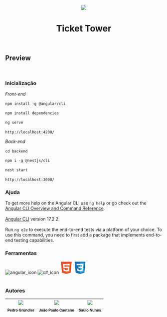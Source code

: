 <p align="center">
  <img src="https://github.com/SauloHGN/TicketTower/assets/100096259/e86f2216-8d74-41a7-b868-6e6831304ab3" widht="50" height="150"/>
  <h1 align="center">Ticket Tower</h1>
</p>
<br/>

## Preview

<br/>

### Inicialização

_Front-end_

```
npm install -g @angular/cli
```

```
npm install dependencies
```

```
ng serve
```

`http://localhost:4200/`

_Back-end_

```
cd backend
```

```
npm i -g @nestjs/cli
```

```
nest start
```

`http://localhost:3000/`

### Ajuda

To get more help on the Angular CLI use `ng help` or go check out the [Angular CLI Overview and Command Reference](https://angular.io/cli).<br/><br/>
[Angular CLI](https://github.com/angular/angular-cli) version 17.2.2.<br/><br/>
Run `ng e2e` to execute the end-to-end tests via a platform of your choice. To use this command, you need to first add a package that implements end-to-end testing capabilities.<br/>

### Ferramentas

<div style="display: inline_block" alt="linguagens">
<a target="_blank"> <img src="https://github.com/SauloHGN/TicketTower/assets/100096259/1f11251a-9858-4ac7-9d4d-4b063b4782ea" alt="angular_icon" width="45" height="45"/> </a>
<a target="_blank"> <img src="https://cdn.jsdelivr.net/gh/devicons/devicon@latest/icons/typescript/typescript-original.svg" alt="c#_icon" width="40" height="40"/> </a>
<a target="_blank"> <img src="https://raw.githubusercontent.com/devicons/devicon/master/icons/html5/html5-original.svg" alt="html_icon" width="40" height="40"/> </a>
<a target="_blank"> <img src="https://raw.githubusercontent.com/devicons/devicon/master/icons/css3/css3-original.svg" alt="css_icon" width="40" height="40"/> </a>
</div><br/>

### Autores

| [<img src="https://avatars.githubusercontent.com/u/88466085?v=4" width=115><br><sub>Pedro Grundler</sub>](https://github.com/pEdrolgdcm) | [<img src="https://avatars.githubusercontent.com/u/99048941?v=4" width=115><br><sub>João Paulo Caetano</sub>](https://github.com/Jpcaetano) | [<img src="https://avatars.githubusercontent.com/u/100096259?v=4" width=115><br><sub>Saulo Nunes</sub>](https://github.com/SauloHGN) |
| :--------------------------------------------------------------------------------------------------------------------------------------: | :-----------------------------------------------------------------------------------------------------------------------------------------: | :----------------------------------------------------------------------------------------------------------------------------------: |
